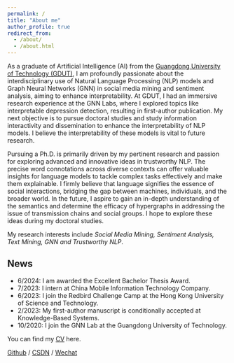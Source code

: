```yaml
---
permalink: /
title: "About me"
author_profile: true
redirect_from: 
  - /about/
  - /about.html
---
```


As a graduate of Artificial Intelligence (AI) from the [Guangdong University of Technology (GDUT)](https://english.gdut.edu.cn/), I am profoundly passionate about the interdisciplinary use of Natural Language Processing (NLP) models and Graph Neural Networks (GNN) in social media mining and sentiment analysis, aiming to enhance interpretability. At GDUT, I had an immersive research experience at the GNN Labs, where I explored topics like interpretable depression detection, resulting in first-author publication. My next objective is to pursue doctoral studies and study information interactivity and dissemination to enhance the interpretability of NLP models. I believe the interpretability of these models is vital to future research.

Pursuing a Ph.D. is primarily driven by my pertinent research and passion for exploring advanced and innovative ideas in trustworthy NLP. The precise word connotations across diverse contexts can offer valuable insights for language models to tackle complex tasks effectively and make them explainable. I firmly believe that language signifies the essence of social interactions, bridging the gap between machines, individuals, and the broader world. In the future, I aspire to gain an in-depth understanding of the semantics and determine the efficacy of hypergraphs in addressing the issue of transmission chains and social groups. I hope to explore these ideas during my doctoral studies.

My research interests include _Social Media Mining, Sentiment Analysis, Text Mining, GNN and Trustworthy NLP_.

## News
* 6/2024: I am awarded the Excellent Bachelor Thesis Award. 
* 7/2023: I intern at China Mobile Information Technology Company. 
* 6/2023: I join the Redbird Challenge Camp at the Hong Kong University of Science and Technology. 
* 2/2023: My first-author manuscript is conditionally accepted at Knowledge-Based Systems. 
* 10/2020: I join the GNN Lab at the Guangdong University of Technology. 


You can find my [CV](https://drive.google.com/file/d/15Tjkj__hEPyMDef0W3BPiehrk6DqvqxN/view?usp=sharing) here.

[Github](https://github.com/CCXaoXX) / [CSDN](https://blog.csdn.net/m0_53382422) / [Wechat](https://github.com/CCXaoXX/ChenChen.github.io/tree/master/images/wechat.jpg)
